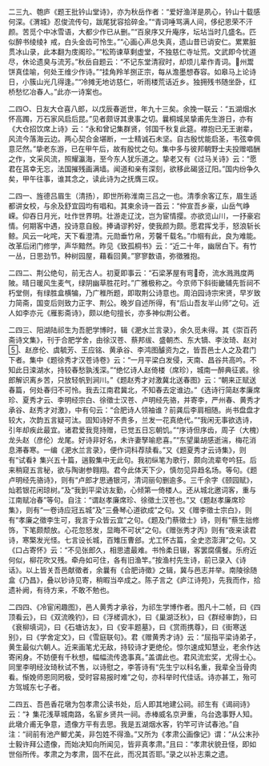 <!-- { "loadSidebar": true } -->
二三九、匏庐《题王批钤山堂诗》，亦为秋岳作者：“爱好渔洋是夙心，钤山十载感何深。《渭城》忍俊流传句，跋尾犹容拾碎金。”“青词唾骂满人间，侈纪恩荣不汗颜。苦觅个中冰雪语，大都少作已从删。”“百泉序又升庵序，坛坫当时几盛名。匹似醉书绫绫衤戒，白头金齿可怜生。”“心画心声总失真，遗山昔已诮安仁。累累脏贯冰山录，此本翻为庋阁珍。”“松筠谏草剩虚堂，不独慈仁寺址荒。文武即今忧道尽，休论遗臭与流芳。”秋岳自题云：“不记东堂清寂时，却烦儿辈作青词。州鬻饼真佳喻，何处王维少作诗。”“挂角羚羊捌正宗，每从澹墨想舂容。如皋马上论诗日，小簇山光几得逢。”“冷摊无地访慈仁，听雨楼荒话近乡。独拥残书随坐卧，红桥愁忆冶春人。”此亦一诗案也。

二四○、日友大仓喜八郎，以戊辰春逝世，年九十三矣。余挽一联云：“五湖烟水怀高躅，万石家风启后昆。”见者颇讶其隶事之切。曩桐城吴挚甫先生游日，亦有《大仓招饮席上诗》云：“永和曾记集群贤，邻国千秋复此筵。襟抱已无王谢辈，风流今落海云边。两心契合金堪断，一士精诚石未坚。自古殷忧能启圣，韦弦幸佩意茫然。”挚老东游，已在甲午后，故有殷忧之句。集中多与彼邦朝野士夫投赠唱酬之作，文采风流，照耀瀛海，至今东人犹乐道之。挚老又有《过马关诗》云：“愿君在莒幸无忘，法国摧残画满墙。闻道和亲有深刻，欲移此碣竖辽阳。”国内纷争久矣，甲午往事，谁其念之，读此诗为之抚膺三叹。

二四一、旌德吕眉生（清扬），即世所称淮南三吕之一也。清季余客辽东，眉生适都讲女校，与余及舒宜园均有唱和。其柬余诗一首云：“仲宣吾乡豪，山岳气峥嵘。仰吞日月光，吐作世界明。壮游走辽沈，岂为宦情撄。亦欲览山川，一抒豪宕情。何期客中遇，投诗意自殷。捧诵谬矜好，使我颜为颇。愿君挥戈手，怒浪斩长鲸。风云一叱咤，天下看澄清。元勋垂竹帛，芳馨千载名。”巾帼有此，良为难能。改革后闭门修学，声华黯然。昨见《致孤桐书》云：“近二十年，幽居白下。有竹一丛，日思劲节。种树园屋，藉看回黄。”寥寥数语，弥徵雅抱。

二四二、荆公绝句，前无古人。初夏即事云：“石梁茅屋有弯奇，流水溅溅度两陂。晴日暖风生麦气，绿阴幽草胜花时。”广雅极称之。今京师下斜街畿辅先哲祠不朽堂侧，有绿胜盒横犏，乃广稚所题，即取荆公诗意也。周泊园诗宗宋贤，早岁致力简斋，国变后则致力正字、荆公。晚岁自述所得，有“后山吾友半山师”之句。近人如李亦元《雁影斋诗》，颇以绝句擅长，亦多神似荆公者。

二四三、阳湖陆祁生为吾肥学博时，辑《淝水兰言录》，余久觅未得。其《崇百药斋诗文集》，刊于合肥学舍，由徐汉苍、蔡邦绂、盛朝杰、东大镝、李汝琦、赵对、赵彦伦、虞毓芳、王应铭、黄承谷、李鸿图醵资为之，皆吾邑士人之及君门下者。集中《题徐秀才汉苍诗卷》云：“一月平梁白发侵，天南、昌谷共高吟。不知此日滦湖水，持较春愁孰浅深。”“绝忆诗人赵倚楼（席珍），城南一醉典征裘。徐郎解识离乡苦，只放轻帆到涧川。”《题赵秀才对激冀北送春图》云：“朝来正赋送春篇，何处春归不可怜。我去江南君冀北，不知春去定谁边。”《选诗行简赵孝廉席珍、夏秀才云、李明经宗白、徐徵士汉苍、卢明经先骆，并寄李，严州春、黄秀才承谷、赵秀才对激》，中有句云：“合肥诗人领袖谁？前龚后李肩相随。尚书盘盘才较大，次韵五言疑可汰。固知诗好不贵多，兰发一花真绝代。”“我闲无事欲选诗，引年却疾此最宜。诸君爱我竞持赠，已觉五日忘朝饥。”“序诗但序齿，周子（大槐）龙头赵（彦伦）龙尾。好诗非好名，未许妻孥喻悲喜。”“东望巢胡感逝湍，梅花消息滞春寒。一编《淝水兰言录》，便作词科荐牍看。”又《题夏秀才云诗集》，则有“试看衤集兴五十篇，遄毅集中无此句。我初纵笔为歌行，颇向流辈夸吟狂。后来稍窥五言秘，欲与陶谢参翱翔。君今此体天下少，慎勿见异趋名场。等句。《题卢明经先骆诗》，则有“卢郎才思通银河，清词丽句删逾多。三千余字《颐园赋》，灿若银花闲琼树。”及“我到平梁访友勤，心倾第一倚楼人。还从城北邀词客，重与江南赋冶春”等句。自注：“谓赵孝廉席珍、徐徵土汉苍也。”又《题赵孝廉席珍集》，则有“一卷诗应冠五城”及“三叠琴心道欲成”之句。又《赠李徵士宗白》，则有“孝廉之徵李生可，我言于众皆云宜”之句。《题及门蔡徵士》诗，则有“蔡生拙修饰，下笔颇颓放。心花忽怒发，显晦不可状”之句。《赠张秀才丙》则有“夜来读君诗，寒檠发光怪。七言设长城，百雉压曹郐。尤工怀古篇，全史恣澎湃”之句。又《口占寄怀》云：“不见张郎久，相思遣最难。书怜柔日辍，客罢腐儒餐。乐府近何似，柳花吹又残。牵舟如可住，各有旧渔竿。”按渔村先生诗，前已录入《诗话》。以上皆关吾邑献徵者，余曩有《合肥诗徵》之辑，冀与邑志并举。南陵徐随盒《乃昌》，叠以钞诗见寄，稍暇当卒成之。陈子言之《庐江诗苑》，先我而作，拾遗补阙，有待方来，不敢不勉也。

二四四、《冷宦闲趣图》，邑人黄秀才承谷，为祁生学博作者。图凡十二帧，曰《四顶看云》，曰《双流晚钓》，曰《浮槎调水》，曰《巢湖泛秋》，曰《群经审韵》，曰《衰柳填词》，曰《石塘访友》，曰《安丰题墓》，曰《赏雨携尊》，曰《街寒送别》，曰《学舍定文》，曰《雪庭联句》。君《赠黄秀才诗》云：“屈指平梁诗弟子，黄生最似六朝人。近来画笔尤无敌，持较诗才更绝伦。惊尔速成知慧业，老余作达寄闲身。不妨便有千秋想，幅幅流传逸事真。”盖谓此也。君风流宏奖，尤得士心。同里李明经汝琦秋试不售，以诗慰之，李答诗有“先生宁以科名重，我辈全当骨肉看。惭娩师恩同罔极，受时容易报时难”之句，亦科举时代佳话。诗亦甚工，殆可方驾城东七子者。

二四五、吾邑香花墩为包孝肃公读书处，后人即其地建公祠。祁生有《谒祠诗》云：“衤集花浅草城南路，名宦乡贤共一祠。赤棒威名京尹重，乌台逸事野人知。此墩介甫无争意，遗像方平有去思。我是五湖烟水客，钓竿可许试春池。”自注：“祠前有池产鲫尤美，非包姓不得渔。”又所为《孝肃公画像记》谓：“从公末孙士毅许拜公遗像，而始决知向所闻见，皆非真孝肃。”且曰：“孝肃状貌丑怪，即如世俗所传。孝肃之为孝肃，固不在此，而况其否耶。”录之以补志乘之遗。


